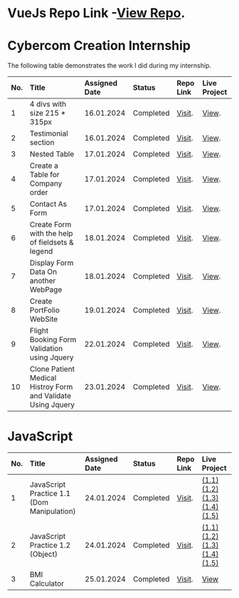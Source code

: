 # VueJs Repo Link  -[View Repo](https://github.com/tushargadher/VueJs). 
# Cybercom Creation Internship

The following table demonstrates the work I did during my internship.


| No. | Title                         | Assigned Date | Status    | Repo Link                                                                                             | Live Project                                                                                          |
| :-- | :---------------------------- | :------------ | :-------- | :---------------------------------------------------------------------------------------------------- | :---------------------------------------------------------------------------------------------------- |
| 1   | 4 divs with size 215 \* 315px | 16.01.2024    | Completed | [Visit](https://github.com/tushargadher/Cybercom-Creation/tree/master/HTML/HTML%20Practice%201).      | [View](https://tushargadher.github.io/Cybercom-Creation/HTML/HTML%20Practice%201). |
| 2   | Testimonial section           | 16.01.2024    | Completed | [Visit](https://github.com/tushargadher/Cybercom-Creation/blob/master/HTML/HTML%20Practice%202.html). | [View](https://tushargadher.github.io/Cybercom-Creation/HTML/HTML%20Practice%202.html).               |
| 3   | Nested Table | 17.01.2024    | Completed | [Visit](https://github.com/tushargadher/Cybercom-Creation/blob/master/HTML/HTML%20Practice%203.html).      | [View](https://tushargadher.github.io/Cybercom-Creation/HTML/HTML%20Practice%203.html). |
| 4   | Create a Table for Company order | 17.01.2024    | Completed | [Visit](https://github.com/tushargadher/Cybercom-Creation/tree/master/HTML/HTML%20Practice%204).      | [View](https://tushargadher.github.io/Cybercom-Creation/HTML/HTML%20Practice%204). |
| 5   | Contact As Form | 17.01.2024    | Completed | [Visit](https://github.com/tushargadher/Cybercom-Creation/tree/master/HTML/HTML%20Practice%205).      | [View](https://tushargadher.github.io/Cybercom-Creation/HTML/HTML%20Practice%205). |
| 6   | Create Form with the help of fieldsets & legend| 18.01.2024    | Completed | [Visit](https://github.com/tushargadher/Cybercom-Creation/tree/master/HTML/HTML%20Practice%206).      | [View](https://tushargadher.github.io/Cybercom-Creation/HTML/HTML%20Practice%206). |
| 7   | Display Form Data On another WebPage | 18.01.2024    | Completed | [Visit](https://github.com/tushargadher/Cybercom-Creation/tree/master/HTML/HTML%20Practice%207).      | [View](https://tushargadher.github.io/Cybercom-Creation/HTML/HTML%20Practice%207). |
| 8   | Create PortFolio WebSite | 19.01.2024    | Completed | [Visit](https://github.com/tushargadher/Cybercom-Creation/tree/master/PortFolio).      | [View](https://tushargadher.github.io/Cybercom-Creation/PortFolio/). |
| 9   | Flight Booking Form Validation using Jquery | 22.01.2024    | Completed | [Visit](https://github.com/tushargadher/Cybercom-Creation/tree/master/Jquery/Flight%20Book%20Form).      | [View](https://tushargadher.github.io/Cybercom-Creation/Jquery/Flight%20Book%20Form/). |
| 10   | Clone Patient Medical Histroy Form and Validate Using Jquery | 23.01.2024    | Completed | [Visit](https://github.com/tushargadher/Cybercom-Creation/tree/master/Jquery/Medical%20Form).      | [View](https://tushargadher.github.io/Cybercom-Creation/Jquery/Medical%20Form/). |

# JavaScript

| No. | Title                         | Assigned Date | Status    | Repo Link                                                                                             | Live Project                                                                                          |
| :-- | :---------------------------- | :------------ | :-------- | :---------------------------------------------------------------------------------------------------- | :---------------------------------------------------------------------------------------------------- |
| 1   | JavaScript Practice 1.1 (Dom Manipulation) | 24.01.2024    | Completed | [Visit](https://github.com/tushargadher/Cybercom-Creation/tree/master/JavaScript/JavaScript_Practice_1.1).      | [(1.1)](https://tushargadher.github.io/Cybercom-Creation/JavaScript/JavaScript_Practice_1.1/practice1.html)  [(1.2)](https://tushargadher.github.io/Cybercom-Creation/JavaScript/JavaScript_Practice_1.1/practice2.html)  [(1.3)](https://tushargadher.github.io/Cybercom-Creation/JavaScript/JavaScript_Practice_1.1/practice3.html)  [(1.4)](https://tushargadher.github.io/Cybercom-Creation/JavaScript/JavaScript_Practice_1.1/practice4.html)  [(1.5)](https://tushargadher.github.io/Cybercom-Creation/JavaScript/JavaScript_Practice_1.1/practice5.html) |
| 2   | JavaScript Practice 1.2 (Object) | 24.01.2024    | Completed | [Visit](https://github.com/tushargadher/Cybercom-Creation/tree/master/JavaScript/JavaScript_Practice_1.2).      | [(1.1)](https://tushargadher.github.io/Cybercom-Creation/JavaScript/JavaScript_Practice_1.2/practice1.html)  [(1.2)](https://tushargadher.github.io/Cybercom-Creation/JavaScript/JavaScript_Practice_1.2/practice2.html)  [(1.3)](https://tushargadher.github.io/Cybercom-Creation/JavaScript/JavaScript_Practice_1.2/practice3.html)  [(1.4)](https://tushargadher.github.io/Cybercom-Creation/JavaScript/JavaScript_Practice_1.2/practice4.html)  [(1.5)](https://tushargadher.github.io/Cybercom-Creation/JavaScript/JavaScript_Practice_1.2/practice5.html) |
| 3   | BMI Calculator  | 25.01.2024    | Completed | [Visit](https://github.com/tushargadher/Cybercom-Creation/tree/master/JavaScript/BMI%20Calculator).      | [View](https://tushargadher.github.io/Cybercom-Creation/JavaScript/BMI%20Calculator/)   |

